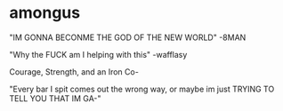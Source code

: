# amongus

"IM GONNA BECONME THE GOD OF THE NEW WORLD" -8MAN 

"Why the FUCK am I helping with this" -wafflasy

Courage, Strength, and an Iron Co-

"Every bar I spit comes out the wrong way, or maybe im just TRYING TO TELL YOU THAT IM GA-"   
